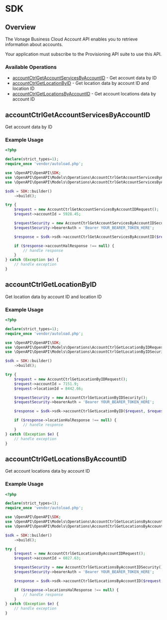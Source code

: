 # SDK

## Overview

The Vonage Business Cloud Account API enables you to retrieve information about accounts.

Your application must subscribe to the Provisioning API suite to use this API.


### Available Operations

* [accountCtrlGetAccountServicesByAccountID](#accountctrlgetaccountservicesbyaccountid) - Get account data by ID
* [accountCtrlGetLocationByID](#accountctrlgetlocationbyid) - Get location data by account ID and location ID
* [accountCtrlGetLocationsByAccountID](#accountctrlgetlocationsbyaccountid) - Get account locations data by account ID

## accountCtrlGetAccountServicesByAccountID

Get account data by ID

### Example Usage

```php
<?php

declare(strict_types=1);
require_once 'vendor/autoload.php';

use \OpenAPI\OpenAPI\SDK;
use \OpenAPI\OpenAPI\Models\Operations\AccountCtrlGetAccountServicesByAccountIDRequest;
use \OpenAPI\OpenAPI\Models\Operations\AccountCtrlGetAccountServicesByAccountIDSecurity;

$sdk = SDK::builder()
    ->build();

try {
    $request = new AccountCtrlGetAccountServicesByAccountIDRequest();
    $request->accountId = 5928.45;

    $requestSecurity = new AccountCtrlGetAccountServicesByAccountIDSecurity();
    $requestSecurity->bearerAuth = 'Bearer YOUR_BEARER_TOKEN_HERE';

    $response = $sdk->sdk->accountCtrlGetAccountServicesByAccountID($request, $requestSecurity);

    if ($response->accountHalResponse !== null) {
        // handle response
    }
} catch (Exception $e) {
    // handle exception
}
```

## accountCtrlGetLocationByID

Get location data by account ID and location ID

### Example Usage

```php
<?php

declare(strict_types=1);
require_once 'vendor/autoload.php';

use \OpenAPI\OpenAPI\SDK;
use \OpenAPI\OpenAPI\Models\Operations\AccountCtrlGetLocationByIDRequest;
use \OpenAPI\OpenAPI\Models\Operations\AccountCtrlGetLocationByIDSecurity;

$sdk = SDK::builder()
    ->build();

try {
    $request = new AccountCtrlGetLocationByIDRequest();
    $request->accountId = 7151.9;
    $request->locationId = 8442.66;

    $requestSecurity = new AccountCtrlGetLocationByIDSecurity();
    $requestSecurity->bearerAuth = 'Bearer YOUR_BEARER_TOKEN_HERE';

    $response = $sdk->sdk->accountCtrlGetLocationByID($request, $requestSecurity);

    if ($response->locationHalResponse !== null) {
        // handle response
    }
} catch (Exception $e) {
    // handle exception
}
```

## accountCtrlGetLocationsByAccountID

Get account locations data by account ID

### Example Usage

```php
<?php

declare(strict_types=1);
require_once 'vendor/autoload.php';

use \OpenAPI\OpenAPI\SDK;
use \OpenAPI\OpenAPI\Models\Operations\AccountCtrlGetLocationsByAccountIDRequest;
use \OpenAPI\OpenAPI\Models\Operations\AccountCtrlGetLocationsByAccountIDSecurity;

$sdk = SDK::builder()
    ->build();

try {
    $request = new AccountCtrlGetLocationsByAccountIDRequest();
    $request->accountId = 6027.63;

    $requestSecurity = new AccountCtrlGetLocationsByAccountIDSecurity();
    $requestSecurity->bearerAuth = 'Bearer YOUR_BEARER_TOKEN_HERE';

    $response = $sdk->sdk->accountCtrlGetLocationsByAccountID($request, $requestSecurity);

    if ($response->locationsHalResponse !== null) {
        // handle response
    }
} catch (Exception $e) {
    // handle exception
}
```
